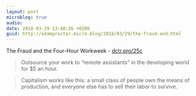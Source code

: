 ```yaml
---
layout: post
microblog: true
audio: 
date: 2018-03-29 13:48:26 +0100
guid: http://adamprocter.micro.blog/2018/03/29/the-fraud-and.html
---
```

The Fraud and the Four-Hour Workweek - [dctr.pro/25c](http://dctr.pro/25c)

>Outsource your work to “remote assistants” in the developing world for $5 an hour.

>Capitalism works like this: a small class of people own the means of production, and everyone else has to sell their labor to survive.
